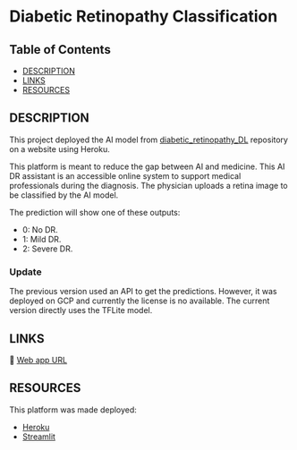 # Diabetic Retinopathy Classification

## Table of Contents

- [DESCRIPTION](#description)
- [LINKS](#links)
- [RESOURCES](#resources)

## DESCRIPTION

This project deployed the AI model from [diabetic_retinopathy_DL](https://github.com/Leoes98/diabetic_retinopathy_DL) repository on a website using Heroku.


This platform is meant to reduce the gap between AI and medicine. This AI DR assistant is an accessible online system to support medical professionals during the diagnosis. The physician uploads a retina image to be classified by the AI model.


The prediction will show one of these outputs:

- 0: No DR.
- 1: Mild DR.
- 2: Severe DR.

### Update
The previous version used an API to get the predictions. However, it was deployed on GCP and currently the license is no available. The current version directly uses the TFLite model.

## LINKS

🌟 [Web app URL](https://spiffy-mermaid-49dc45.netlify.app/)


## RESOURCES

This platform was made deployed:
- [Heroku](https://www.heroku.com/)
- [Streamlit](https://streamlit.io/)

